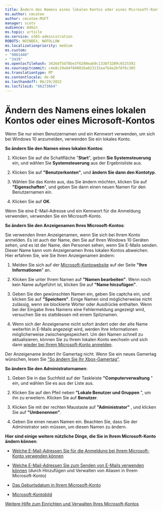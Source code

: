 ```yaml
---
title: Ändern des Namens eines lokalen Kontos oder eines Microsoft-Kontos
ms.author: cmcatee
author: cmcatee-MSFT
manager: scotv
audience: Admin
ms.topic: article
ms.service: o365-administration
ROBOTS: NOINDEX, NOFOLLOW
ms.localizationpriority: medium
ms.custom:
- "9001440"
- "3439"
ms.openlocfilehash: 3426df5d78be3f6280eab0c1338f3289c6525392
ms.sourcegitcommit: c4e8c29a94f840816a023131ea7b4a2bf876c305
ms.translationtype: MT
ms.contentlocale: de-DE
ms.lasthandoff: 06/29/2022
ms.locfileid: "66273664"
---
```

# <a name="change-the-name-of-a-local-account-or-a-microsoft-account"></a>Ändern des Namens eines lokalen Kontos oder eines Microsoft-Kontos

Wenn Sie nur einen Benutzernamen und ein Kennwort verwenden, um sich bei Windows 10 anzumelden, verwenden Sie ein lokales Konto. 

**So ändern Sie den Namen eines lokalen Kontos**:

1. Klicken Sie auf die Schaltfläche "**Start**", geben **Sie Systemsteuerung** ein, und wählen Sie **Systemsteuerung** aus der Ergebnisliste aus.

2. Klicken Sie auf **"Benutzerkonten"**, und **ändern Sie dann den Kontotyp**.

3. Wählen Sie das Konto aus, das Sie ändern möchten, klicken Sie auf **"Eigenschaften**", und geben Sie dann einen neuen Namen für den Benutzernamen ein.

4. Klicken Sie auf **OK**.

Wenn Sie eine E-Mail-Adresse und ein Kennwort für die Anmeldung verwenden, verwenden Sie ein Microsoft-Konto.

**So ändern Sie den Anzeigenamen Ihres Microsoft-Kontos**:

Sie verwenden Ihren Anzeigenamen, wenn Sie sich bei Ihrem Konto anmelden. Es ist auch der Name, den Sie auf Ihren Windows 10 Geräten sehen, und es ist der Name, den Personen sehen, wenn Sie E-Mails senden. Dieser Name kann vom Anzeigenamen Ihres lokalen Kontos abweichen. Hier erfahren Sie, wie Sie Ihren Anzeigenamen ändern:

1. Melden Sie sich auf der [Microsoft-Kontowebsite](https://account.microsoft.com/) auf der Seite **"Ihre Informationen**" an.

2. Klicken Sie unter Ihrem Namen auf **"Namen bearbeiten"**. Wenn noch kein Name aufgeführt ist, klicken Sie auf **"Name hinzufügen"**. 

3. Geben Sie den gewünschten Namen ein, geben Sie captcha ein, und klicken Sie auf **"Speichern"**. Einige Namen sind möglicherweise nicht zulässig, wenn sie blockierte Wörter oder Ausdrücke enthalten. Wenn bei der Eingabe Ihres Namens eine Fehlermeldung angezeigt wird, versuchen Sie es stattdessen mit einem Spitznamen.

4. Wenn sich der Anzeigename nicht sofort ändert oder der alte Name weiterhin in E-Mails angezeigt wird, werden Ihre Informationen möglicherweise zwischengespeichert. Um den Namen schnell zu aktualisieren, können Sie zu Ihrem lokalen Konto wechseln und sich dann [wieder bei Ihrem Microsoft-Konto anmelden](https://account.microsoft.com/).

Der Anzeigename ändert ihr Gamertag nicht. Wenn Sie ein neues Gamertag wünschen, lesen Sie ["So ändern Sie Ihr Xbox-Gamertag"](https://support.xbox.com/id-ID/account-management/change-xbox-live-gamertag).

**So ändern Sie den Administratornamen**:

1. Geben Sie in das Suchfeld auf der Taskleiste **"Computerverwaltung** " ein, und wählen Sie es aus der Liste aus.

2. Klicken Sie auf den Pfeil neben **"Lokale Benutzer und Gruppen** ", um ihn zu erweitern. Klicken Sie auf **Benutzer**.

3. Klicken Sie mit der rechten Maustaste auf **"Administrator"** , und klicken Sie auf **"Umbenennen"**.

4. Geben Sie einen neuen Namen ein. Beachten Sie, dass Sie der Administrator sein müssen, um diesen Namen zu ändern.

**Hier sind einige weitere nützliche Dinge, die Sie in Ihrem Microsoft-Konto ändern können**:

- [Welche E-Mail-Adressen Sie für die Anmeldung bei Ihrem Microsoft-Konto verwenden können](https://support.microsoft.com/help/4026162)

- [Welche E-Mail-Adressen Sie zum Senden von E-Mails verwenden können](https://support.microsoft.com/help/12407) (durch Hinzufügen und Verwalten von Aliasen in Ihrem Microsoft-Konto)

- [Das Geburtsdatum in Ihrem Microsoft-Konto](https://support.microsoft.com/help/12411)

- [Microsoft-Kontobild](https://support.microsoft.com/help/4026790)

[Weitere Hilfe zum Einrichten und Verwalten Ihres Microsoft-Kontos](https://support.microsoft.com/hub/4294457/microsoft-account-help#manage-account)